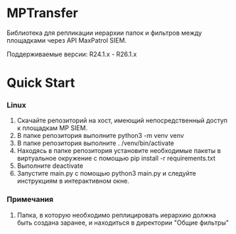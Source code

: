 # MPTransfer
Библиотека для репликации иерархии папок и фильтров между площадками через API MaxPatrol SIEM.

Поддерживаемые версии:
R24.1.x - R26.1.x

# Quick Start
### Linux
1. Скачайте репозиторий на хост, имеющий непосредственный доступ к площадкам MP SIEM.
2. В папке репозитория выполните python3 -m venv venv
3. В папке репозитория выполните . /venv/bin/activate
4. Находясь в папке репозитория установите необходимые пакеты в виртуальное окружение с помощью pip install -r requirements.txt
5. Выполните deactivate
6. Запустите main.py с помощью python3 main.py и следуйте инструкциям в интерактивном окне.

### Примечания
1. Папка, в которую необходимо реплицировать иерархию должна быть создана заранее, и находиться в директории "Общие фильтры"

